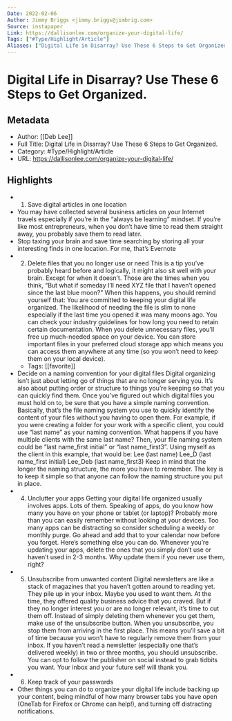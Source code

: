 ```yaml
---
Date: 2022-02-06
Author: Jimmy Briggs <jimmy.briggs@jimbrig.com>
Source: instapaper
Link: https://dallisonlee.com/organize-your-digital-life/
Tags: ["#Type/Highlight/Article"]
Aliases: ["Digital Life in Disarray? Use These 6 Steps to Get Organized.", "Digital Life in Disarray? Use These 6 Steps to Get Organized."]
---
```

# Digital Life in Disarray? Use These 6 Steps to Get Organized.

## Metadata
- Author: [[Deb Lee]]
- Full Title: Digital Life in Disarray? Use These 6 Steps to Get Organized.
- Category: #Type/Highlight/Article
- URL: https://dallisonlee.com/organize-your-digital-life/

## Highlights
- 1. Save digital articles in one location
- You may have collected several business articles on your Internet travels especially if you’re in the “always be learning” mindset. If you’re like most entrepreneurs, when you don’t have time to read them straight away, you probably save them to read later.
- Stop taxing your brain and save time searching by storing all your interesting finds in one location. For me, that’s Evernote
- 2. Delete files that you no longer use or need
  This is a tip you’ve probably heard before and logically, it might also sit well with your brain. Except for when it doesn’t. Those are the times when you think, “But what if someday I’ll need XYZ file that I haven’t opened since the last blue moon?”
  When this happens, you should remind yourself that:
  You are committed to keeping your digital life organized.
  The likelihood of needing the file is slim to none especially if the last time you opened it was many moons ago.
  You can check your industry guidelines for how long you need to retain certain documentation.
  When you delete unnecessary files, you’ll free up much-needed space on your device.
  You can store important files in your preferred cloud storage app which means you can access them anywhere at any time (so you won’t need to keep them on your local device).
    - Tags: [[favorite]] 
- Decide on a naming convention for your digital files
  Digital organizing isn’t just about letting go of things that are no longer serving you. It’s also about putting order or structure to things you’re keeping so that you can quickly find them.
  Once you’ve figured out which digital files you must hold on to, be sure that you have a simple naming convention. Basically, that’s the file naming system you use to quickly identify the content of your files without you having to open them.
  For example, if you were creating a folder for your work with a specific client, you could use “last name” as your naming convention. What happens if you have multiple clients with the same last name? Then, your file naming system could be “last name_first initial” or “last name_first3”.
  Using myself as the client in this example, that would be:
  Lee (last name)
  Lee_D (last name_first initial)
  Lee_Deb (last name_first3)
  Keep in mind that the longer the naming structure, the more you have to remember. The key is to keep it simple so that anyone can follow the naming structure you put in place.
- 4. Unclutter your apps
  Getting your digital life organized usually involves apps. Lots of them. Speaking of apps, do you know how many you have on your phone or tablet (or laptop)?
  Probably more than you can easily remember without looking at your devices. Too many apps can be distracting so consider scheduling a weekly or monthly purge. Go ahead and add that to your calendar now before you forget.
  Here’s something else you can do. Whenever you’re updating your apps, delete the ones that you simply don’t use or haven’t used in 2-3 months. Why update them if you never use them, right?
- 5. Unsubscribe from unwanted content
  Digital newsletters are like a stack of magazines that you haven’t gotten around to reading yet. They pile up in your inbox. Maybe you used to want them. At the time, they offered quality business advice that you craved.
  But if they no longer interest you or are no longer relevant, it’s time to cut them off. Instead of simply deleting them whenever you get them, make use of the unsubscribe button.
  When you unsubscribe, you stop them from arriving in the first place. This means you’ll save a bit of time because you won’t have to regularly remove them from your inbox. If you haven’t read a newsletter (especially one that’s delivered weekly) in two or three months, you should unsubscribe. You can opt to follow the publisher on social instead to grab tidbits you want.
  Your inbox and your future self will thank you.
- 6. Keep track of your passwords
- Other things you can do to organize your digital life include backing up your content, being mindful of how many browser tabs you have open (OneTab for Firefox or Chrome can help!), and turning off distracting notifications.
